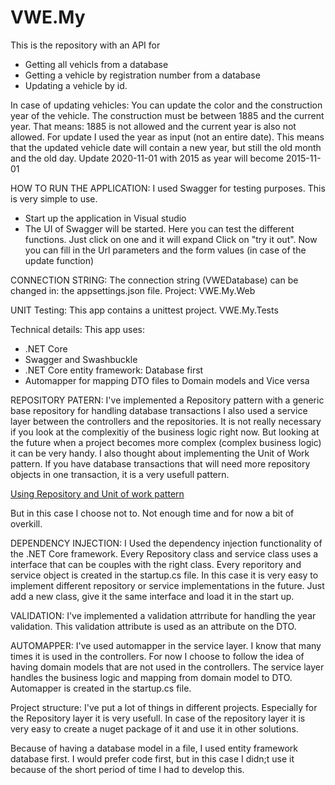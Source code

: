# VWE.My

This is the repository with an API for

- Getting all vehicls from a database
- Getting a vehicle by registration number from a database
- Updating a vehicle by id. 

In case of updating vehicles:
  You can update the color and the construction year of the vehicle.
  The construction must be between 1885 and the current year.
  That means: 1885 is not allowed and the current year is also not allowed.
  For update I used the year as input (not an entire date). This means that the updated vehicle date will contain a new year, but still the old month and the old day.
      Update 2020-11-01 with 2015 as year will become 2015-11-01
      
 HOW TO RUN THE APPLICATION: 
  I used Swagger for testing purposes. This is very simple to use.
  - Start up the application in Visual studio
  - The UI of Swagger will be started. Here you can test the different functions.
    Just click on one and it will expand
    Click on "try it out". Now you can fill in the Url parameters and the form values (in case of the update function)
    
  CONNECTION STRING:
  The connection string (VWEDatabase) can be changed in: 
  the appsettings.json file.
  Project: VWE.My.Web
  
  UNIT Testing:
  This app contains a unittest project.
  VWE.My.Tests
  
  Technical details:
  This app uses:
  - .NET Core
  - Swagger and Swashbuckle
  - .NET Core entity framework: Database first
  - Automapper for mapping DTO files to Domain models and Vice versa
  
  REPOSITORY PATERN:
  I've implemented a Repository pattern with a generic base repository for handling database transactions
  I also used a service layer between the controllers and the repositories. It is not really necessary if you look at the complexitiy of the business logic right now.
  But looking at the future when a project becomes more complex (complex business logic) it can be very handy.
  I also thought about implementing the Unit of Work pattern. If you have database transactions that will need more repository objects in one transaction, it is a very usefull pattern.
  
  <a href="https://docs.microsoft.com/en-us/aspnet/mvc/overview/older-versions/getting-started-with-ef-5-using-mvc-4/implementing-the-repository-and-unit-of-work-patterns-in-an-asp-net-mvc-application">Using Repository and Unit of work pattern</a>
  
  But in this case I choose not to. Not enough time and for now a bit of overkill.
  
  DEPENDENCY INJECTION:
  I Used the dependency injection functionality of the .NET Core framework. Every Repository class and service class uses a interface that can be couples with the right class.
  Every reporitory and service object is created in the startup.cs file.
  In this case it is very easy to implement different repository or service implementations in the future.
  Just add a new class, give it the same interface and load it in the start up.
  
  VALIDATION:
  I've implemented a validation attrribute for handling the year validation. This validation attribute is used as an attribute on the DTO.
  
  AUTOMAPPER:
  I've used automapper in the service layer.
  I know that many times it is used in the controllers.
  For now I choose to follow the idea of having domain models that are not used in the controllers. The service layer handles the business logic and mapping from domain model to DTO.
  Automapper is created in the startup.cs file.
  
  Project structure:
  I've put a lot of things in different projects.
  Especially for the Repository layer it is very usefull.
  In case of the repository layer it is very easy to create a nuget package of it and use it in other solutions.
  
  Because of having a database model in a file, I used entity framework database first.
  I would prefer code first, but in this case I didn;t use it because of the short period of time I had to develop this.
  
  
  
  
  
